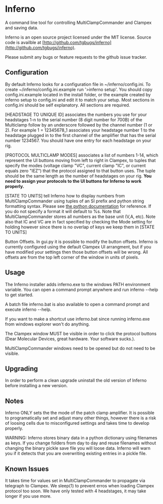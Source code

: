 Inferno
=======
A command line tool for controlling MultiClampCommander and Clampex and saving data.

Inferno is an open source project licensed under the MIT license.
Source code is availble at [http://github.com/tgbugs/inferno](http://github.com/tgbugs/inferno).

Please submit any bugs or feature requests to the github issue tracker.

Configuration
-------------
By default Inferno looks for a configuration file in ~/inferno/config.ini.
To create ~/inferno/config.ini.example run '>inferno setup'. You should copy
config.ini.example located in the install folder, or the example created by
inferno setup to config.ini and edit it to match your setup. Most sections
in config.ini should be self explanatory. All sections are required.

[HEADSTAGE TO UNIQUE ID] associates the numbers you use for your headstages 1-n
to the serial number (8 digit number for 700B)  of the Multiclamp follow by an
underscore followed by the channel number (1 or 2). For example 1 = 12345678_1
associates your headstage number 1 to the headstage plugged in to the first
channel of the amplifier that has the serial number 1234567. You should have one
entry for each headstage on your rig.  

[PROTOCOL MULTICLAMP MODES] associates a list of numbers 1-14, which represent
the UI buttons moving from left to right in Clampex, to tuples that specify the
modes (voltage clamp "VC", current clamp "IC", or current equals zero "IEZ")
that the protocol assigned to that button uses. The tuple should be the same
length as the number of headstages on your rig. __You need to assign your
protocols to the UI buttons for Inferno to work properly.__

[STATE TO UNITS] tell Inferno how to display numbers from MultiClampCommander
using tuples of an SI prefix and python string formatting syntax. Please see
[the python documentation](https://docs.python.org/3.3/library/string.html#format-specification-mini-language)
for reference. If you do not specify a format it will default to %s. Note that
MultiClampCommander stores all numbers as the base unit (V,A, etc). Note also
that IC and VC are in fact specified by checking the Mode setting for holding
however since there is no overlap of keys we keep them in [STATE TO UNITS]

Button Offsets. In gui.py it is possible to modify the button offsets.
Inferno is currently configured using the default Clampex UI arrangment, but
if you have modified your settings then those button offsets will be wrong.
All offsets are from the top left corner of the window in units of pixels.

Usage
-----
The Inferno installer adds inferno.exe to the windows PATH environment variable.
You can open a command prompt anywhere and run inferno --help to get started.

A batch file inferno.bat is also available to open a command prompt and execute
inferno --help.

If you want to make a shortcut use inferno.bat since running
inferno.exe from windows explorer won't do anything.

The Clampex window MUST be visible in order to click the protocol buttons
(Dear Molecular Devices, great hardware. Your software sucks.).

MultiClampCommander windows need to be opened but do not need to be visible.

Upgrading
---------
In order to perform a clean upgrade uninstall the old version of Inferno before
installing a new version.

Notes
-----
Inferno ONLY sets the the mode of the patch clamp amplifier. It is possible to
programatically set and adjust many other things, however there is a risk of
loosing cells due to misconfigured settings and takes time to develop properly.

WARNING: Inferno stores binary data in a python dictionary using filenames as
keys. If you change folders from day to day and reuse filenames without changing
the binary pickle save file you will loose data. Inferno will warn you if it detects
that you are overwriting existing entries in a pickle file.

Known Issues
------------
It takes time for values set in MultiClampCommander to propagate via telegraph
to Clampex. We sleep(1) to prevent erros when loading Clampex protocol too soon.
We have only tested with 4 headstages, it may take longer if you use more.
